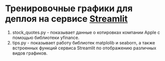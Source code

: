 # Тренировочные графики для деплоя на сервисе [Streamlit](https://streamlit.io)
1. stock_quotes.py - показывает данные о котировках компании Apple c помощью библиотеки yfinance.
2. tips.py - показывает работу библиотек matplolib и seaborn, а также встроенных функций сервиса Streamlit по отображению различных видов графиков.
